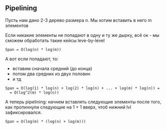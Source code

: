 ## Pipelining

Пусть нам дано 2-3 дерево размера n.
Мы хотим вставить в него m элементов

Если никакие элементы не попадают в одну и ту же дырку, всё ок -
мы сможем обработать такие кейсы leve-by-level
```
Span = O(log(n) * log(m))
```

А вот если попадают, то:
- вставим сначала средний (до конца)
- потом два средних из двух половин
- и тд
```
Span = O(log(1) * log(n) + log(2) * log(n) + ... + log(m) * log(n)) =
  = O(log^2(m) * log(n))
```

А теперь pipelining:
начнем вставлять следующие элементы после того,
как пропихнули следующие на 1 + 1 вверх, чтоб нижний lvl зафиксировался.
```
Span = O(log(m) * (log(n) + log(m)))
```

